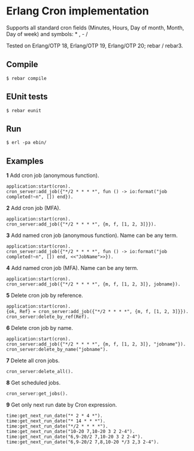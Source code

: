 Erlang Cron implementation
============

Supports all standard cron fields (Minutes, Hours, Day of month, Month, Day of week) and symbols: * , - /

Tested on Erlang/OTP 18, Erlang/OTP 19, Erlang/OTP 20; rebar / rebar3.

## Compile
```
$ rebar compile
```

## EUnit tests
```
$ rebar eunit
```

## Run
```
$ erl -pa ebin/
```

## Examples
**1**  Add cron job (anonymous function).
```
application:start(cron).
cron_server:add_job({"*/2 * * * *", fun () -> io:format("job completed!~n", []) end}).
```

**2**  Add cron job (MFA).
```
application:start(cron).
cron_server:add_job({"*/2 * * * *", {m, f, [1, 2, 3]}}).
```

**3**  Add named cron job (anonymous function). Name can be any term.
```
application:start(cron).
cron_server:add_job({"*/2 * * * *", fun () -> io:format("job completed!~n", []) end, <<"JobName">>}).
```

**4**  Add named cron job (MFA). Name can be any term.
```
application:start(cron).
cron_server:add_job({"*/2 * * * *", {m, f, [1, 2, 3]}, jobname}).
```

**5**  Delete cron job by reference.
```
application:start(cron).
{ok, Ref} = cron_server:add_job({"*/2 * * * *", {m, f, [1, 2, 3]}}).
cron_server:delete_by_ref(Ref).
```

**6**  Delete cron job by name.
```
application:start(cron).
cron_server:add_job({"*/2 * * * *", {m, f, [1, 2, 3]}, "jobname"}).
cron_server:delete_by_name("jobname").
```

**7**  Delete all cron jobs.
```
cron_server:delete_all().
```

**8** Get scheduled jobs.
```
cron_server:get_jobs().
```

**9** Get only next run date by Cron expression.
```
time:get_next_run_date("* 2 * 4 *").
time:get_next_run_date("* 14 * * *").
time:get_next_run_date("*/2 * * * *").
time:get_next_run_date("10-20 7,10-20 3 2 2-4").
time:get_next_run_date("6,9-20/2 7,10-20 3 2 2-4").
time:get_next_run_date("6,9-20/2 7,8,10-20 */3 2,3 2-4").
```